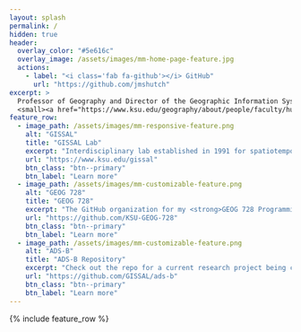 ```yaml
---
layout: splash
permalink: /
hidden: true
header:
  overlay_color: "#5e616c"
  overlay_image: /assets/images/mm-home-page-feature.jpg
  actions:
    - label: "<i class='fab fa-github'></i> GitHub"
      url: "https://github.com/jmshutch"
excerpt: >
  Professor of Geography and Director of the Geographic Information Systems Spatial Analysis Laboratory (GISSAL) at Kansas State University.<br />
  <small><a href="https://www.ksu.edu/geography/about/people/faculty/hutchinson.html">Visit my faculty website</a></small>
feature_row:
  - image_path: /assets/images/mm-responsive-feature.png
    alt: "GISSAL"
    title: "GISSAL Lab"
    excerpt: "Interdisciplinary lab established in 1991 for spatiotemporal analytics, custom geoprocessing tool programming, GIS service development, and Web-based map design."
    url: "https://www.ksu.edu/gissal"
    btn_class: "btn--primary"
    btn_label: "Learn more"
  - image_path: /assets/images/mm-customizable-feature.png
    alt: "GEOG 728"
    title: "GEOG 728"
    excerpt: "The GitHub organization for my <strong>GEOG 728 Programming for Geographic Analysis</strong> course for undergraduates and graduate students at Kansas State University."
    url: "https://github.com/KSU-GEOG-728"
    btn_class: "btn--primary"
    btn_label: "Learn more"
  - image_path: /assets/images/mm-customizable-feature.png
    alt: "ADS-B"
    title: "ADS-B Repository"
    excerpt: "Check out the repo for a current research project being conducted with the National Park Service and the Applied Park Science Laboratory at Kansas State University."
    url: "https://github.com/GISSAL/ads-b"
    btn_class: "btn--primary"
    btn_label: "Learn more"      
---
```


{% include feature_row %}
